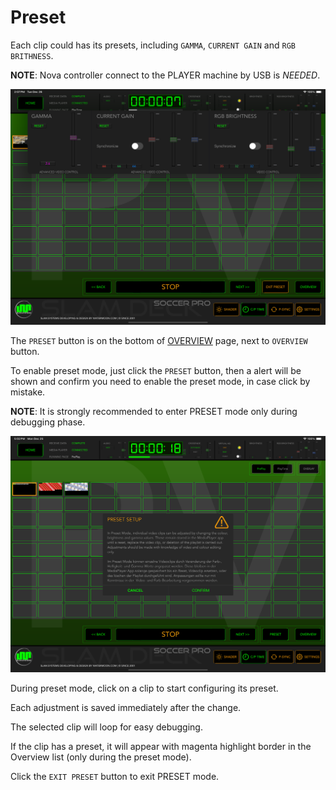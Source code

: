 # Preset

Each clip could has its presets, including `GAMMA`, `CURRENT GAIN` and `RGB BRITHNESS`.

**NOTE**: Nova controller connect to the PLAYER machine by USB is *NEEDED*.

![PRESETS](preset_all.png)

The `PRESET` button is on the bottom of [OVERVIEW](overview.md)  page, next to `OVERVIEW` button.

To enable preset mode, just click the `PRESET` button, then a alert will be shown and confirm you need to enable the preset mode, in case click by mistake.

**NOTE**: It is strongly recommended to enter PRESET mode only during debugging phase.

![PRESETS](preset_mode_alert.png)

During preset mode, click on a clip to start configuring its preset.

Each adjustment is saved immediately after the change. 

The selected clip will loop for easy debugging.

If the clip has a preset, it will appear with magenta highlight border in the Overview list (only during the preset mode).  

Click the `EXIT PRESET` button to exit PRESET mode.